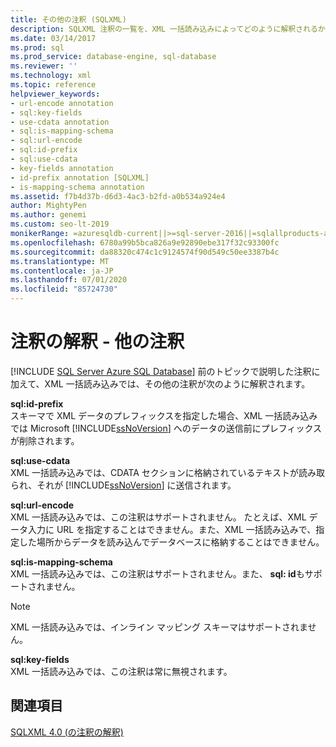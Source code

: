 ```yaml
---
title: その他の注釈 (SQLXML)
description: SQLXML 注釈の一覧を、XML 一括読み込みによってどのように解釈されるかについての説明と共に表示します。
ms.date: 03/14/2017
ms.prod: sql
ms.prod_service: database-engine, sql-database
ms.reviewer: ''
ms.technology: xml
ms.topic: reference
helpviewer_keywords:
- url-encode annotation
- sql:key-fields
- use-cdata annotation
- sql:is-mapping-schema
- sql:url-encode
- sql:id-prefix
- sql:use-cdata
- key-fields annotation
- id-prefix annotation [SQLXML]
- is-mapping-schema annotation
ms.assetid: f7b4d37b-d6d3-4ac3-b2fd-a0b534a924e4
author: MightyPen
ms.author: genemi
ms.custom: seo-lt-2019
monikerRange: =azuresqldb-current||>=sql-server-2016||=sqlallproducts-allversions||>=sql-server-linux-2017||=azuresqldb-mi-current
ms.openlocfilehash: 6780a99b5bca826a9e92890ebe317f32c93300fc
ms.sourcegitcommit: da88320c474c1c9124574f90d549c50ee3387b4c
ms.translationtype: MT
ms.contentlocale: ja-JP
ms.lasthandoff: 07/01/2020
ms.locfileid: "85724730"
---
```

# <a name="annotation-interpretation---other-annotations"></a>注釈の解釈 - 他の注釈
[!INCLUDE [SQL Server Azure SQL Database](../../../includes/applies-to-version/sql-asdb.md)]
  前のトピックで説明した注釈に加えて、XML 一括読み込みでは、その他の注釈が次のように解釈されます。  
  
 **sql:id-prefix**  
 スキーマで XML データのプレフィックスを指定した場合、XML 一括読み込みでは Microsoft [!INCLUDE[ssNoVersion](../../../includes/ssnoversion-md.md)] へのデータの送信前にプレフィックスが削除されます。  
  
 **sql:use-cdata**  
 XML 一括読み込みでは、CDATA セクションに格納されているテキストが読み取られ、それが [!INCLUDE[ssNoVersion](../../../includes/ssnoversion-md.md)] に送信されます。  
  
 **sql:url-encode**  
 XML 一括読み込みでは、この注釈はサポートされません。 たとえば、XML データ入力に URL を指定することはできません。また、XML 一括読み込みで、指定した場所からデータを読み込んでデータベースに格納することはできません。  
  
 **sql:is-mapping-schema**  
 XML 一括読み込みでは、この注釈はサポートされません。また、 **sql: id**もサポートされません。  
  
> [!NOTE]  
>  XML 一括読み込みでは、インライン マッピング スキーマはサポートされません。  
  
 **sql:key-fields**  
 XML 一括読み込みでは、この注釈は常に無視されます。  
  
## <a name="see-also"></a>関連項目  
 [SQLXML 4.0 &#40;の注釈の解釈&#41;](../../../relational-databases/sqlxml-annotated-xsd-schemas-xpath-queries/bulk-load-xml/annotation-interpretation-sqlxml-4-0.md)  
  
  
